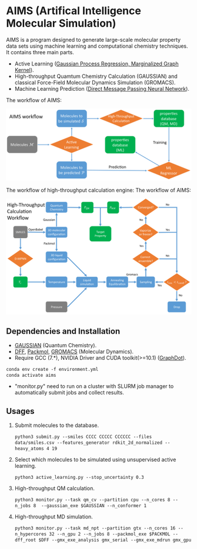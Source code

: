 # AIMS (Artifical Intelligence Molecular Simulation)
AIMS is a program designed to generate large-scale molecular property data sets using machine learning and computational chemistry techniques. 
It contains three main parts.
- Active Learning ([Gaussian Process Regression, Marginalized Graph Kernel](https://github.com/xiangyan93/Chem-Graph-Kernel-Machine)).
- High-throughput Quamtum Chemistry Calculation (GAUSSIAN) and classical Force-Field Molecular Dynamics Simulation (GROMACS).
- Machine Learning Prediction ([Direct Message Passing Neural Network](https://github.com/chemprop/chemprop)).

The workflow of AIMS:
<div align="center">
<p><img src="data/picture/AIMS.png" width="1000"/></p>
</div> 

The workflow of high-throughput calculation engine:
The workflow of AIMS:
<div align="center">
<p><img src="data/picture/HTE.png" width="1000"/></p>
</div> 

## Dependencies and Installation
- [GAUSSIAN](https://gaussian.com/gaussian16/) (Quantum Chemistry).
- [DFF](http://www.acc-sh.com/), 
[Packmol](http://leandro.iqm.unicamp.br/m3g/packmol/home.shtml), 
[GROMACS](https://manual.gromacs.org/documentation/) (Molecular Dynamics).
- Require GCC (7.*), NVIDIA Driver and CUDA toolkit(>=10.1) ([GraphDot](https://gitlab.com/yhtang/GraphDot)).
 
```
conda env create -f environment.yml
conda activate aims
```
- "monitor.py" need to run on a cluster with SLURM job manager to automatically submit jobs and
collect results.

## Usages
1. Submit molecules to the database.
   ```
   python3 submit.py --smiles CCCC CCCCC CCCCCC --files data/smiles.csv --features_generator rdkit_2d_normalized --heavy_atoms 4 19
   ```
2. Select which molecules to be simulated using unsupervised active learning.
   ```
   python3 active_learning.py --stop_uncertainty 0.3
   ```
3. High-throughput QM calculation.
   ```
   python3 monitor.py --task qm_cv --partition cpu --n_cores 8 --n_jobs 8  --gaussian_exe $GAUSSIAN --n_conformer 1
   ```
4. High-throughput MD simulation.
   ```
   python3 monitor.py --task md_npt --partition gtx --n_cores 16 --n_hypercores 32 --n_gpu 2 --n_jobs 8 --packmol_exe $PACKMOL --dff_root $DFF --gmx_exe_analysis gmx_serial --gmx_exe_mdrun gmx_gpu
   ```
   
